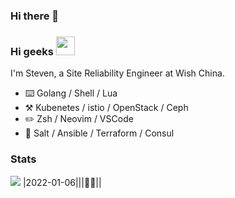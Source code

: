 ### Hi there 👋


### Hi geeks <img src="https://raw.githubusercontent.com/xpeng-wish/xpeng-wish/main/wave.gif" width="30px">
I'm Steven, a Site Reliability Engineer at Wish China.
-   :keyboard:  Golang / Shell / Lua
-   :hammer_and_pick:  Kubenetes / istio / OpenStack / Ceph 
-   :pencil2:  Zsh / Neovim / VSCode
-   :bow_and_arrow:  Salt / Ansible / Terraform / Consul

### Stats

![](https://github-profile-summary-cards.vercel.app/api/cards/profile-details?username=xpeng-wish&theme=vue)
|2022-01-06|||:dog::dog:||
